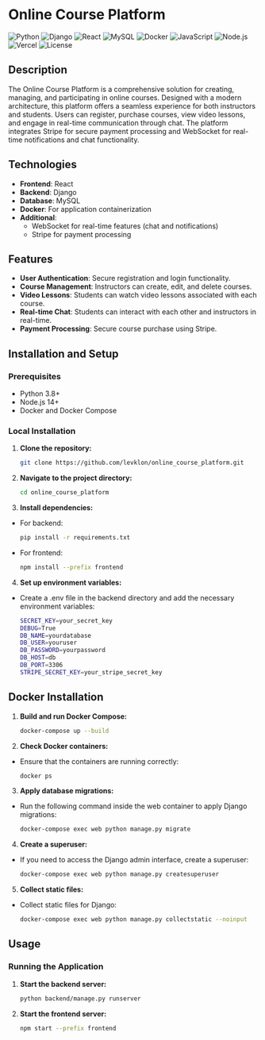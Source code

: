# Online Course Platform

![Python](https://img.shields.io/badge/Python-3.8%2B-blue)
![Django](https://img.shields.io/badge/Django-3.2%2B-green)
![React](https://img.shields.io/badge/React-17%2B-blue)
![MySQL](https://img.shields.io/badge/MySQL-8.0%2B-orange)
![Docker](https://img.shields.io/badge/Docker-19.03%2B-blue)
![JavaScript](https://img.shields.io/badge/JavaScript-ES6%2B-yellow)
![Node.js](https://img.shields.io/badge/Node.js-14%2B-green)
![Vercel](https://img.shields.io/badge/Vercel-Production-success)
![License](https://img.shields.io/badge/License-MIT-yellow)

## Description

The Online Course Platform is a comprehensive solution for creating, managing, and participating in online courses. Designed with a modern architecture, this platform offers a seamless experience for both instructors and students. Users can register, purchase courses, view video lessons, and engage in real-time communication through chat. The platform integrates Stripe for secure payment processing and WebSocket for real-time notifications and chat functionality.

## Technologies

- **Frontend**: React
- **Backend**: Django
- **Database**: MySQL
- **Docker**: For application containerization
- **Additional**:
  - WebSocket for real-time features (chat and notifications)
  - Stripe for payment processing

## Features

- **User Authentication**: Secure registration and login functionality.
- **Course Management**: Instructors can create, edit, and delete courses.
- **Video Lessons**: Students can watch video lessons associated with each course.
- **Real-time Chat**: Students can interact with each other and instructors in real-time.
- **Payment Processing**: Secure course purchase using Stripe.

## Installation and Setup

### Prerequisites

- Python 3.8+
- Node.js 14+
- Docker and Docker Compose

### Local Installation

1. **Clone the repository:**
   
   ```sh
   git clone https://github.com/levklon/online_course_platform.git

2. **Navigate to the project directory:**
   
   ```sh
   cd online_course_platform

3. **Install dependencies:**
   
- For backend:
  
   ```sh
  pip install -r requirements.txt

- For frontend:
  
  ```sh
  npm install --prefix frontend

4. **Set up environment variables:**
- Create a .env file in the backend directory and add the necessary environment variables:
  
  ```sh
  SECRET_KEY=your_secret_key
  DEBUG=True
  DB_NAME=yourdatabase
  DB_USER=youruser
  DB_PASSWORD=yourpassword
  DB_HOST=db
  DB_PORT=3306
  STRIPE_SECRET_KEY=your_stripe_secret_key

## Docker Installation

1. **Build and run Docker Compose:**
   
   ```sh
   docker-compose up --build

2. **Check Docker containers:**

- Ensure that the containers are running correctly:
  
   ```sh
   docker ps
   
3. **Apply database migrations:**

- Run the following command inside the web container to apply Django migrations:
  
   ```sh
   docker-compose exec web python manage.py migrate

4. **Create a superuser:**

- If you need to access the Django admin interface, create a superuser:

  ```sh
  docker-compose exec web python manage.py createsuperuser

5. **Collect static files:**

- Collect static files for Django:

  ```sh
  docker-compose exec web python manage.py collectstatic --noinput
  
## Usage

### Running the Application

1. **Start the backend server:**

   ```sh
   python backend/manage.py runserver
   
2. **Start the frontend server:**

   ```sh
   npm start --prefix frontend
   





